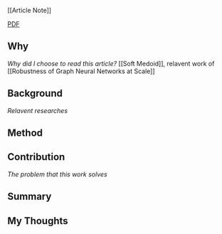 [[Article Note]]

[PDF](files/Average/NeurIPS-2020-reliable-graph-neural-networks-via-robust-aggregation-Paper.pdf)

## Why 
*Why did I choose to read this article?*
[[Soft Medoid]], relavent work of [[Robustness of Graph Neural Networks at Scale]]

## Background
*Relavent researches*


## Method


## Contribution
*The problem that this work solves*


## Summary


## My Thoughts